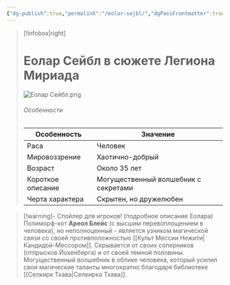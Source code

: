 ```yaml
---
{"dg-publish":true,"permalink":"/eolar-sejbl/","dgPassFrontmatter":true}
---
```


> [!infobox|right]
> # Еолар Сейбл в сюжете Легиона Мириада
> ![Еолар Сейбл.png](/img/user/%D0%95%D0%BE%D0%BB%D0%B0%D1%80%20%D0%A1%D0%B5%D0%B9%D0%B1%D0%BB.png)
> ###### Особенности
> | Особенность | Значение |
> | ---- | ---- |
> | Раса | Человек |
> | Мировоззрение | Хаотично-добрый |
> | Возраст | Около 35 лет |
> | Короткое описание | Могущественный волшебник с секретами |
> | Черта характера | Скрытен, но дружелюбен |

> [!warning]- Спойлер для игроков! (подробное описание Еолара)
> Полиморф-кот **Ареол Блейс** (с высшим перевоплощением в человека), но неполноценный - является узником магической связи со своей противположностью [[Культ Мессии Нежити\|Кандидой-Мессором]]. Скрывается от своих соперников (отпрысков Йохенберга) и от своей темной половины. Могущественный волшебник в облике человека, который усилил свои магические таланты многократно благодаря библиотеке [[Селкирк Тхава\|Селкирка Тхава]]. 

